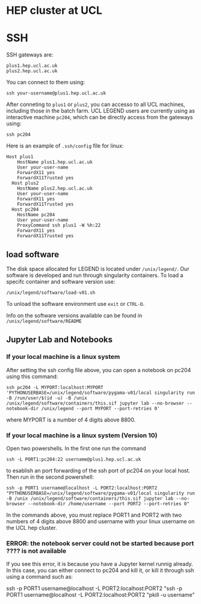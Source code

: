 # HEP cluster at UCL

# SSH 
SSH gateways are:

```
plus1.hep.ucl.ac.uk
plus2.hep.ucl.ac.uk
```

You can connect to them using: 
```console
ssh your-username@plus1.hep.ucl.ac.uk
```

After conneting to `plus1` or `plus2`, you can accesso to all UCL machines, including those in the batch farm. UCL LEGEND users are currently using as interactive machine `pc204`, which can be directly access from the gateways using:
```console
ssh pc204
```

Here is an example of `.ssh/config` file for linux:
```console
Host plus1
    HostName plus1.hep.ucl.ac.uk
    User your-user-name
    ForwardX11 yes
    ForwardX11Trusted yes
  Host plus2
    HostName plus2.hep.ucl.ac.uk
    User your-user-name
    ForwardX11 yes
    ForwardX11Trusted yes
  Host pc204
    HostName pc204
    User your-user-name
    ProxyCommand ssh plus1 -W %h:22
    ForwardX11 yes
    ForwardX11Trusted yes
```

## load software
The disk space allocated for LEGEND is located under `/unix/legend/`. Our software is developed and run through singularity containers. To load a specifc container and software version use:

```console
/unix/legend/software/load-v01.sh
```
To unload the software environment use `exit` or `CTRL-D`.

Info on the software versions available can be found in `/unix/legend/software/README`

## Jupyter Lab and Notebooks

###  If your local machine is a linux system
After setting the ssh config file above, you can open a notebook on pc204 using this command:

```console
ssh pc204 -L MYPORT:localhost:MYPORT  'PYTHONUSERBASE=/unix/legend/software/pygama-v01/local singularity run  -B /run/user/$(id -u) -B /unix /unix/legend/software/containers/this.sif jupyter lab --no-browser --notebook-dir /unix/legend --port MYPORT --port-retries 0'
```
where MYPORT is a number of 4 digits above 8800. 

###  If your local machine is a linux system (Version 10)
Open two powershells. In the first one run the command

```console
ssh -L PORT1:pc204:22 username@plus1.hep.ucl.ac.uk
```
to esablish an port forwarding of the ssh port of pc204 on your local host. Then run in the second powershell:

```console
ssh -p PORT1 username@localhost -L PORT2:localhost:PORT2 "PYTHONUSERBASE=/unix/legend/software/pygama-v01/local singularity run -B /unix /unix/legend/software/containers/this.sif jupyter lab --no-browser --notebook-dir /home/username --port PORT2 --port-retries 0"
```
In the commands above, you must replace PORT1 and PORT2 with two numbers of 4 digits above 8800 and username with your linux username on the UCL hep cluster.

### ERROR: the notebook server could not be started because port ???? is not available
If you see this error, it is because you have a Jupyter kernel runnig already. In this case, you can either connect to pc204 and kill it, or kill it through ssh using a command such as:

ssh -p PORT1 username@localhost -L PORT2:localhost:PORT2 "ssh -p PORT1 username@localhost -L PORT2:localhost:PORT2 "pkill -u username" 



